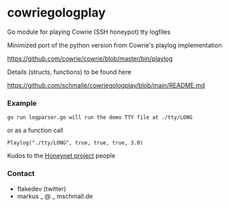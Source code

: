 # cowriegologplay
Go module for playing Cowrie (SSH honeypot) tty logfiles



Minimized port of the python version from Cowrie's playlog implementation 

https://github.com/cowrie/cowrie/blob/master/bin/playlog

Details (structs, functions) to be found here 

https://github.com/schmalle/cowriegologplay/blob/main/README.md

### Example

```
go run logparser.go will run the demo TTY file at ./tty/LONG
```

or as a function call

```
Playlog("./tty/LONG", true, true, true, 3.0)
```



Kudos to the [Honeynet project](https://www.honeynet.org/) people

### Contact ###

- flakedev (twitter)
- markus _ @ _ mschmall.de




